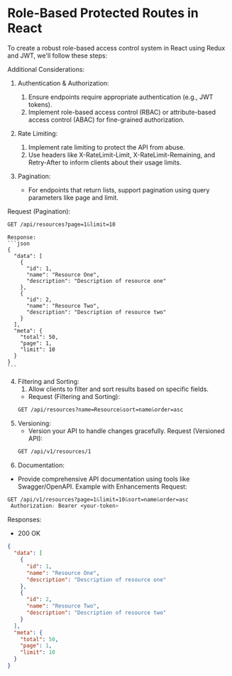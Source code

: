 # Role-Based Protected Routes in React
>

To create a robust role-based access control system in React using Redux and JWT, we'll follow these steps:



Additional Considerations:
1. Authentication & Authorization:
   1. Ensure endpoints require appropriate authentication (e.g., JWT tokens).
   2. Implement role-based access control (RBAC) or attribute-based access control (ABAC) for fine-grained authorization.
2. Rate Limiting:
   1. Implement rate limiting to protect the API from abuse.
   2. Use headers like X-RateLimit-Limit, X-RateLimit-Remaining, and Retry-After to inform clients about their usage limits.

3. Pagination:
   - For endpoints that return lists, support pagination using query parameters like page and limit.
  
  Request (Pagination):
   ```css
   GET /api/resources?page=1&limit=10
   ```
    Response:
    ```json
    {
      "data": [
        {
          "id": 1,
          "name": "Resource One",
          "description": "Description of resource one"
        },
        {
          "id": 2,
          "name": "Resource Two",
          "description": "Description of resource two"
        }
      ],
      "meta": {
        "total": 50,
        "page": 1,
        "limit": 10
      }
    }
    ```
4. Filtering and Sorting:
   1. Allow clients to filter and sort results based on specific fields.
   - Request (Filtering and Sorting):
   ```css
   GET /api/resources?name=Resource&sort=name&order=asc
   ```
5. Versioning:
   - Version your API to handle changes gracefully.
  Request (Versioned API):
   ```css
   GET /api/v1/resources/1
   ```
6. Documentation:
  - Provide comprehensive API documentation using tools like Swagger/OpenAPI.
  Example with Enhancements
  Request:
  ```css
  GET /api/v1/resources?page=1&limit=10&sort=name&order=asc
   Authorization: Bearer <your-token>
  ```
  Responses:
  - 200 OK
  ```json
  {
    "data": [
      {
        "id": 1,
        "name": "Resource One",
        "description": "Description of resource one"
      },
      {
        "id": 2,
        "name": "Resource Two",
        "description": "Description of resource two"
      }
    ],
    "meta": {
      "total": 50,
      "page": 1,
      "limit": 10
    }
  }

  ```